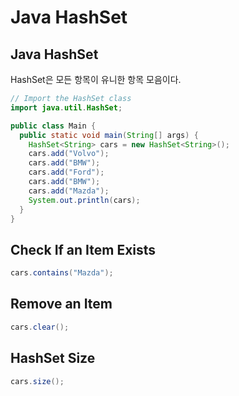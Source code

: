# Java HashSet
## Java HashSet

HashSet은 모든 항목이 유니한 항목 모음이다.

```java
// Import the HashSet class
import java.util.HashSet;

public class Main {
  public static void main(String[] args) {
    HashSet<String> cars = new HashSet<String>();
    cars.add("Volvo");
    cars.add("BMW");
    cars.add("Ford");
    cars.add("BMW");
    cars.add("Mazda");
    System.out.println(cars);
  }
}
```

## Check If an Item Exists

```java
cars.contains("Mazda");
```

## Remove an Item

```java
cars.clear();
```

## HashSet Size

```java
cars.size();
```

